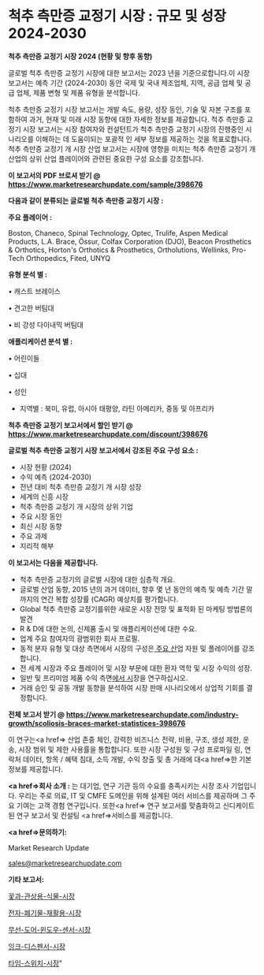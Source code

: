 # 척추 측만증 교정기 시장 : 규모 및 성장 2024-2030

<strong>척추 측만증 교정기 시장 2024 (현황 및 향후 동향)</strong>

글로벌 척추 측만증 교정기 시장에 대한 보고서는 2023 년을 기준으로합니다.이 시장 보고서는 예측 기간 (2024-2030) 동안 국제 및 국내 제조업체, 지역, 공급 업체 및 공급 업체, 제품 변형 및 제품 유형을 분석합니다.

척추 측만증 교정기 시장 보고서는 개발 속도, 용량, 성장 동인, 기술 및 자본 구조를 포함하여 과거, 현재 및 미래 시장 동향에 대한 자세한 정보를 제공합니다. 척추 측만증 교정기 시장 보고서는 시장 참여자와 컨설턴트가 척추 측만증 교정기 시장의 진행중인 시나리오를 이해하는 데 도움이되는 포괄적 인 세부 정보를 제공하는 것을 목표로합니다. 척추 측만증 교정기 개 시장 산업 보고서는 시장에 영향을 미치는 척추 측만증 교정기 개 산업의 상위 산업 플레이어와 관련된 중요한 구성 요소를 강조합니다.



<strong>이 보고서의 PDF 브로셔 받기 @ <a href=https://www.marketresearchupdate.com/sample/398676>https://www.marketresearchupdate.com/sample/398676</a></strong>



<strong>다음과 같이 분류되는 글로벌 척추 측만증 교정기 시장 :</strong>



<strong>주요 플레이어 :</strong>

Boston, Chaneco, Spinal Technology, Optec, Trulife, Aspen Medical Products, L.A. Brace, Össur, Colfax Corporation (DJO), Beacon Prosthetics & Orthotics, Horton&#39;s Orthotics & Prosthetics, Ortholutions, Wellinks, Pro-Tech Orthopedics, Fited, UNYQ



<strong>유형 분석 별 :</strong>

• 캐스트 브레이스

• 견고한 버팀대

• 비 강성 다이내믹 버팀대



<strong>애플리케이션 분석 별 :</strong>

• 어린이들

• 십대

• 성인

<ul>
  <li>지역별 : 북미, 유럽, 아시아 태평양, 라틴 아메리카, 중동 및 아프리카</li>
</ul>


<strong>척추 측만증 교정기 보고서에서 할인 받기 @ <a href=https://www.marketresearchupdate.com/discount/398676>https://www.marketresearchupdate.com/discount/398676</a></strong>



<strong>글로벌 척추 측만증 교정기 시장 보고서에서 강조된 주요 구성 요소 :</strong>
<ul>
  <li>시장 현황 (2024)</li>
  <li>수익 예측 (2024-2030)</li>
  <li>전년 대비 척추 측만증 교정기 개 시장 성장</li>
  <li>세계의 신흥 시장</li>
  <li>척추 측만증 교정기 개 시장의 상위 기업</li>
  <li>주요 시장 동인</li>
  <li>최신 시장 동향</li>
  <li>주요 과제</li>
  <li>지리적 해부</li>
</ul>


<strong>이 보고서는 다음을 제공합니다.</strong>
<ul>
  <li>척추 측만증 교정기의 글로벌 시장에 대한 심층적 개요.</li>
  <li>글로벌 산업 동향, 2015 년의 과거 데이터, 향후 몇 년 동안의 예측 및 예측 기간 말까지의 연간 복합 성장률 (CAGR) 예상치를 평가합니다.</li>
  <li>Global 척추 측만증 교정기를위한 새로운 시장 전망 및 표적화 된 마케팅 방법론의 발견</li>
  <li>R &amp; D에 대한 논의, 신제품 출시 및 애플리케이션에 대한 수요.</li>
  <li>업계 주요 참여자의 광범위한 회사 프로필.</li>
  <li>동적 분자 유형 및 대상 측면에서 시장의 구성은<a href=> 주요 산</a>업 자원 및 플레이어를 강조합니다.</li>
  <li>전 세계 시장과 주요 플레이어 및 시장 부문에 대한 환자 역학 및 시장 수익의 성장.</li>
  <li>일반 및 프리미엄 제품 수익 측면<a href=>에서 시</a>장을 연구하십시오.</li>
  <li>거래 승인 및 공동 개발 동향을 분석하여 시장 판매 시나리오에서 상업적 기회를 결정합니다.</li>
</ul>



<strong>전체 보고서 받기 @ <a href=https://www.marketresearchupdate.com/industry-growth/scoliosis-braces-market-statistices-398676>https://www.marketresearchupdate.com/industry-growth/scoliosis-braces-market-statistices-398676</a></strong>

이 연구는<a href=> 산업 존중</a> 체인, 강력한 비즈니스 전략, 비용, 구조, 생성 제한, 운송, 시장 범위 및 제한 사용률을 통합합니다. 또한 시장 구성원 및 구성 프로파일 링, 연락처 데이터, 항목 / 혜택 침대, 소득 개발, 수익 창출 및 총 거래에 대<a href=>한 기본 </a>정보를 제공합니다.



<strong><a href=>회사 소</a>개 :</strong>
는 대기업, 연구 기관 등의 수요를 충족시키는 시장 조사 기업입니다. 우리는 주로 의료, IT 및 CMFE 도메인을 위해 설계된 여러 서비스를 제공하며 그 주요 기여는 고객 경험 연구입니다. 또한<a href=> 연구 보</a>고서를 맞춤화하고 신디케이트 된 연구 보고서 및 컨설팅 <a href=>서비스</a>를 제공합니다.



<strong><a href=>문의하기:</a></strong>

Market Research Update

sales@marketresearchupdate.com



<strong>기타 보고서:</strong>

<a href=https://www.linkedin.com/pulse/꽃과-관상용-식물-시장-현재-및-미래-성장-2029-trend-tracking-tips-360-analysis/>꽃과-관상용-식물-시장</a>

<a href=https://www.linkedin.com/pulse/전자-폐기물-재활용-시장-세분화-연구-및-목표-고객2029년-6xgtf/>전자-폐기물-재활용-시장</a>

<a href=https://www.linkedin.com/pulse/무선-도어-윈도우-센서-시장-경쟁-분석-및-성장-잠재력-2029-isdailynews-clxsf/>무선-도어-윈도우-센서-시장</a>

<a href=https://www.linkedin.com/pulse/잉크-디스펜서-시장-동향-및-성장-전망-consumer-connection-compendium-ana-d5wef/>잉크-디스펜서-시장</a>

<a href=https://www.linkedin.com/pulse/타임-스위치-시장-규모-및-성장-2023-trendsetters-talk-360-analysis-5uvif/>타임-스위치-시장</a>"
